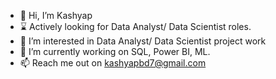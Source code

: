 - 👋 Hi, I’m Kashyap
- ⌛ Actively looking for Data Analyst/ Data Scientist roles.
- 👀 I’m interested in Data Analyst/ Data Scientist project work
- 🌱 I’m currently working on SQL, Power BI, ML.
- 📫  Reach me out on kashyapbd7@gmail.com

<!---
kashyapbd7/kashyapbd7 is a ✨ special ✨ repository because its `README.md` (this file) appears on your GitHub profile.
You can click the Preview link to take a look at your changes.
--->
